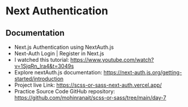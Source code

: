 # Next Authentication



## Documentation
- Next.js Authentication using NextAuth.js
- Next-Auth Login | Register in Next.js
- I watched this tutorial: https://www.youtube.com/watch?v=1SjqRn_Ira4&t=3049s 
- Explore nextAuth.js documentation: https://next-auth.js.org/getting-started/introduction
- Project live Link: https://scss-or-sass-next-auth.vercel.app/
- Practice Source Code GitHub repository: https://github.com/mohinranait/scss-or-sass/tree/main/day-7
